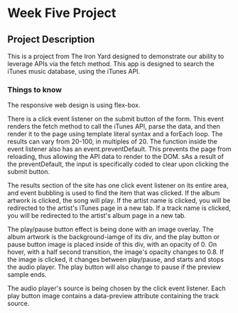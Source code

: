 # Week Five Project

## Project Description

This is a project from The Iron Yard designed to demonstrate our ability to leverage APIs via the fetch method. This app is designed to search the iTunes music database, using the iTunes API.

### Things to know

The responsive web design is using flex-box.

There is a click event listener on the submit button of the form. This event renders the fetch method to call the iTunes API, parse the data, and then render it to the page using template literal syntax and a forEach loop. The results can vary from 20-100, in multiples of 20. The function inside the event listener also has an event.preventDefault. This prevents the page from reloading, thus allowing the API data to render to the DOM. sAs a result of the preventDefault, the input is specifically coded to clear upon clicking the submit button.

The results section of the site has one click event listener on its entire area, and event bubbling is used to find the item that was clicked. If the album artwork is clicked, the song will play. If the artist name is clicked, you will be redirected to the artist's iTunes page in a new tab. If a track name is clicked, you will be redirected to the artist's album page in a new tab.

The play/pause button effect is being done with an image overlay. The album artwork is the background-iamge of its div, and the play button or pause button image is placed inside of this div, with an opacity of 0. On hover, with a half second transition, the image's opacity changes to 0.8. If the image is clicked, it changes between play/pause, and starts and stops the audio player. The play button will also change to pause if the preview sample ends.

The audio player's source is being chosen by the click event listener. Each play button image contains a data-preview attribute containing the track source.
